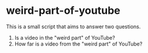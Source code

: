 # weird-part-of-youtube
This is a small script that aims to answer two questions.

1. Is a video in the "weird part" of YouTube?
2. How far is a video from the "weird part" of YouTube?
